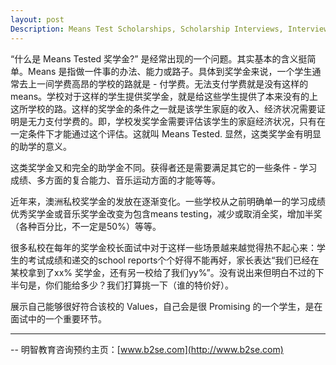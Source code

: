```yaml
---
layout: post
Description: Means Test Scholarships, Scholarship Interviews, Interview Tips
---
```

“什么是 Means Tested 奖学金?” 是经常出现的一个问题。其实基本的含义挺简单。Means 是指做一件事的办法、能力或路子。具体到奖学金来说，一个学生通常去上一间学费高昂的学校的路就是 - 付学费。无法支付学费就是没有这样的means。学校对于这样的学生提供奖学金，就是给这些学生提供了本来没有的上这所学校的路。这样的奖学金的条件之一就是该学生家庭的收入、经济状况需要证明是无力支付学费的。即，学校发奖学金需要评估该学生的家庭经济状况，只有在一定条件下才能通过这个评估。这就叫 Means Tested. 显然，这类奖学金有明显的助学的意义。

这类奖学金又和完全的助学金不同。获得者还是需要满足其它的一些条件 - 学习成绩、多方面的复合能力、音乐运动方面的才能等等。

近年来，澳洲私校奖学金的发放在逐渐变化。一些学校从之前明确单一的学习成绩优秀奖学金或音乐奖学金改变为包含means testing，减少或取消全奖，增加半奖（各种百分比，不一定是50%）等等。

很多私校在每年的奖学金校长面试中对于这样一些场景越来越觉得热不起心来：学生的考试成绩和递交的school reports个个好得不能再好，家长表达“我们已经在某校拿到了xx% 奖学金，还有另一校给了我们yy%”。没有说出来但明白不过的下半句是，你们能给多少？我们打算挑一下（谁的特价好）。

展示自己能够很好符合该校的 Values，自己会是很 Promising 的一个学生，是在面试中的一个重要环节。


--------
-- 明智教育咨询预约主页：[www.b2se.com](http://www.b2se.com)

